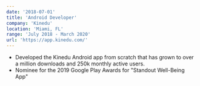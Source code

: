 ```yaml
---
date: '2018-07-01'
title: 'Android Developer'
company: 'Kinedu'
location: 'Miami, FL'
range: 'July 2018 - March 2020'
url: 'https://app.kinedu.com/'
---
```


- Developed the Kinedu Android app from scratch that has grown to over a million downloads and 250k monthly active users.
- Nominee for the 2019 Google Play Awards for "Standout Well-Being App"
